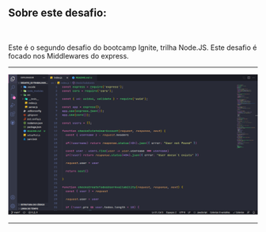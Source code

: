 <h2>Sobre este desafio:</h2>
<br/>
<p>Este é o segundo desafio do bootcamp Ignite, trilha Node.JS. Este desafio é focado nos  Middlewares do express.</p>
<hr size="1px">

<img src="segundo desafio.png">

<hr size="1px">
